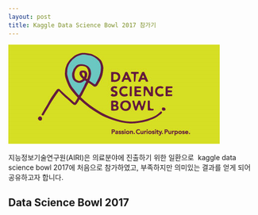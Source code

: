 ```yaml
---
layout: post
title: Kaggle Data Science Bowl 2017 참가기
---
```


![kaggle_dsb2017](../images/front_page.png)

지능정보기술연구원(AIRI)은 의료분야에 진출하기 위한 일환으로  kaggle data science bowl 2017에 처음으로 참가하였고, 부족하지만 의미있는 결과를 얻게 되어 공유하고자 합니다.

## Data Science Bowl 2017

